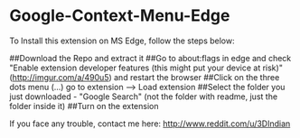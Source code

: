 # Google-Context-Menu-Edge

To Install this extension on MS Edge, follow the steps below:

##Download the Repo and extract it
##Go to about:flags in edge and check "Enable extension developer features (this might put your device at risk)" (http://imgur.com/a/490u5) and restart the browser
##Click on the three dots menu (...) go to extension --> Load extension
##Select the folder you just downloaded - "Google Search" (not the folder with readme, just the folder inside it)
##Turn on the extension

If you face any trouble, contact me here: http://www.reddit.com/u/3DIndian

